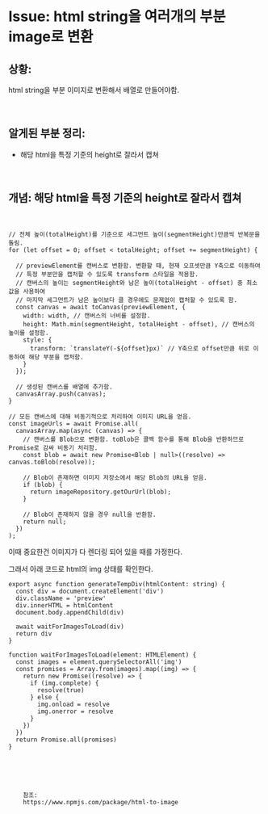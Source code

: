 <!--
author: Dailyscat
purpose: issue arrange
rules:
 (1) 헤더와 문단사이
    <br/>
    <br/>
 (2) 코드가 작성되는 부분은 >로 정리
 (3) 참조는 해당 내용 바로 아래
    <br/>
    <br/>
 (4) 명령어는 bold
 (5) 방안은 ## 안의 과정은 ###
-->

# Issue: html string을 여러개의 부분 image로 변환

## 상황:

html string을 부분 이미지로 변환해서 배열로 만들어야함.

<br/>

## 알게된 부분 정리:

- 해당 html을 특정 기준의 height로 잘라서 캡쳐

<br/>

## 개념: 해당 html을 특정 기준의 height로 잘라서 캡쳐

<br/>

```
// 전체 높이(totalHeight)를 기준으로 세그먼트 높이(segmentHeight)만큼씩 반복문을 돌림.
for (let offset = 0; offset < totalHeight; offset += segmentHeight) {

  // previewElement를 캔버스로 변환함. 변환할 때, 현재 오프셋만큼 Y축으로 이동하여
  // 특정 부분만을 캡처할 수 있도록 transform 스타일을 적용함.
  // 캔버스의 높이는 segmentHeight와 남은 높이(totalHeight - offset) 중 최소값을 사용하여
  // 마지막 세그먼트가 남은 높이보다 클 경우에도 문제없이 캡처할 수 있도록 함.
  const canvas = await toCanvas(previewElement, {
    width: width, // 캔버스의 너비를 설정함.
    height: Math.min(segmentHeight, totalHeight - offset), // 캔버스의 높이를 설정함.
    style: {
      transform: `translateY(-${offset}px)` // Y축으로 offset만큼 위로 이동하여 해당 부분을 캡처함.
    }
  });

  // 생성된 캔버스를 배열에 추가함.
  canvasArray.push(canvas);
}

// 모든 캔버스에 대해 비동기적으로 처리하여 이미지 URL을 얻음.
const imageUrls = await Promise.all(
  canvasArray.map(async (canvas) => {
    // 캔버스를 Blob으로 변환함. toBlob은 콜백 함수를 통해 Blob을 반환하므로 Promise로 감싸 비동기 처리함.
    const blob = await new Promise<Blob | null>((resolve) => canvas.toBlob(resolve));

    // Blob이 존재하면 이미지 저장소에서 해당 Blob의 URL을 얻음.
    if (blob) {
      return imageRepository.getOurUrl(blob);
    }

    // Blob이 존재하지 않을 경우 null을 반환함.
    return null;
  })
);
```

이때 중요한건 이미지가 다 렌더링 되어 있을 때를 가정한다.

그래서 아래 코드로 html의 img 상태를 확인한다.

```
export async function generateTempDiv(htmlContent: string) {
  const div = document.createElement('div')
  div.className = 'preview'
  div.innerHTML = htmlContent
  document.body.appendChild(div)

  await waitForImagesToLoad(div)
  return div
}

function waitForImagesToLoad(element: HTMLElement) {
  const images = element.querySelectorAll('img')
  const promises = Array.from(images).map((img) => {
    return new Promise((resolve) => {
      if (img.complete) {
        resolve(true)
      } else {
        img.onload = resolve
        img.onerror = resolve
      }
    })
  })
  return Promise.all(promises)
}
```

<br/>
<br/>
<br/>

        참조:
        https://www.npmjs.com/package/html-to-image

<br/>
